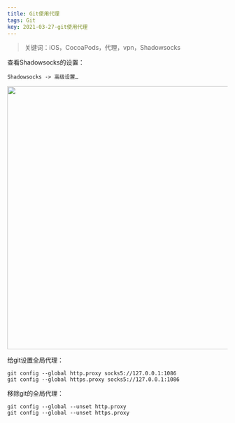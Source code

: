 ```yaml
---
title: Git使用代理
tags: Git
key: 2021-03-27-git使用代理
---
```

> 关键词：iOS，CocoaPods，代理，vpn，Shadowsocks

查看Shadowsocks的设置：

```
Shadowsocks -> 高级设置… 
```

<img src="https://image.oldboard.tech/blog/02323F35-0822-4E3A-94FB-0051A19EA39F.png" width="600">

给git设置全局代理：

```
git config --global http.proxy socks5://127.0.0.1:1086
git config --global https.proxy socks5://127.0.0.1:1086
```

移除git的全局代理：

```
git config --global --unset http.proxy
git config --global --unset https.proxy
```



